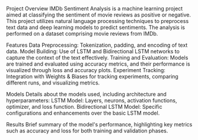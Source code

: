 Project Overview
IMDb Sentiment Analysis is a machine learning project aimed at classifying the sentiment of movie reviews as positive or negative. This project utilizes natural language processing techniques to preprocess text data and deep learning models to predict sentiments. The analysis is performed on a dataset comprising movie reviews from IMDb.

Features
Data Preprocessing: Tokenization, padding, and encoding of text data.
Model Building: Use of LSTM and Bidirectional LSTM networks to capture the context of the text effectively.
Training and Evaluation: Models are trained and evaluated using accuracy metrics, and their performance is visualized through loss and accuracy plots.
Experiment Tracking: Integration with Weights & Biases for tracking experiments, comparing different runs, and visualizing metrics.

Models
Details about the models used, including architecture and hyperparameters:
LSTM Model: Layers, neurons, activation functions, optimizer, and loss function.
Bidirectional LSTM Model: Specific configurations and enhancements over the basic LSTM model.

Results
Brief summary of the model's performance, highlighting key metrics such as accuracy and loss for both training and validation phases.
